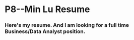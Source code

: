 # P8--Min Lu Resume

### Here's my resume. And I am looking for a full time Business/Data Analyst position.

